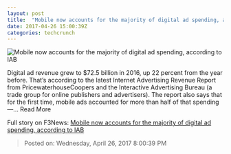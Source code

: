 ```yaml
---
layout: post
title:  "Mobile now accounts for the majority of digital ad spending, according to IAB"
date: 2017-04-26 15:00:39Z
categories: techcrunch
---
```


![Mobile now accounts for the majority of digital ad spending, according to IAB](https://tctechcrunch2011.files.wordpress.com/2016/06/shutterstock_376524916.png?w=764&h=400&crop=1)

Digital ad revenue grew to $72.5 billion in 2016, up 22 percent from the year before. That’s according to the latest Internet Advertising Revenue Report from PricewaterhouseCoopers and the Interactive Advertising Bureau (a trade group for online publishers and advertisers). The report also says that for the first time, mobile ads accounted for more than half of that spending —… Read More


Full story on F3News: [Mobile now accounts for the majority of digital ad spending, according to IAB](http://www.f3nws.com/n/CdxVjG)

> Posted on: Wednesday, April 26, 2017 8:00:39 PM
